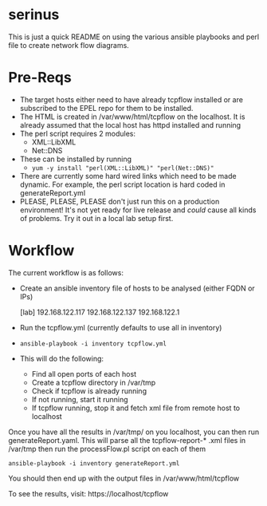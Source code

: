 # serinus


This is just a quick README on using the various ansible playbooks and perl file to create network flow diagrams.

# Pre-Reqs
 -  The target hosts either need to have already tcpflow installed or are subscribed to the EPEL repo for them to be installed.
 - The HTML is created in /var/www/html/tcpflow on the localhost.  It is already assumed that the local host has httpd installed and running
 - The perl script requires 2 modules:
	 - XML::LibXML
	 - Net::DNS
 - These can be installed by running 
	 - `yum -y install "perl(XML::LibXML)" "perl(Net::DNS)"`
 - There are currently some hard wired links which need to be made dynamic.  For example, the perl script location is hard coded in generateReport.yml
 - PLEASE, PLEASE, PLEASE don't just run this on a production environment! It's not yet ready for live release and *could* cause all kinds of problems.  Try it out in a local lab setup first.
 
# Workflow
The current workflow is as follows:
 - Create an ansible inventory file of hosts to be analysed (either FQDN or IPs)

     [lab]
     192.168.122.117
     192.168.122.137
     192.168.122.1

 - Run the tcpflow.yml (currently defaults to use all in inventory)
 - `ansible-playbook -i inventory tcpflow.yml`
 - This will do the following:
	 - Find all open ports of each host
	 - Create a tcpflow directory in /var/tmp
	 - Check if tcpflow is already running
	 - If not running, start it running
	 - If tcpflow running, stop it and fetch xml file from remote host to localhost

Once you have all the results in /var/tmp/ on you localhost, you can then run generateReport.yaml.  This will parse all the tcpflow-report-*
.xml files in /var/tmp then run the processFlow.pl script on each of them

`ansible-playbook -i inventory generateReport.yml`
  
You should then end up with the output files in /var/www/html/tcpflow

To see the results, visit: https://localhost/tcpflow

